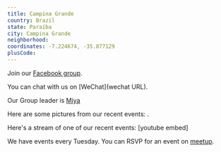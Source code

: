 ```yaml
---
title: Campina Grande
country: Brazil
state: Paraíba
city: Campina Grande
neighborhood: 
coordinates: -7.224674, -35.877129
plusCode:
---
```

Join our [Facebook group](https://www.facebook.com/groups/907676752679032).

You can chat with us on [WeChat](wechat URL).

Our Group leader is [Miya](freecodecamp.org/miya)

Here are some pictures from our recent events:
![]().

Here's a stream of one of our recent events:
[youtube embed]

We have events every Tuesday. You can RSVP for an event on [meetup](meetupurl).
